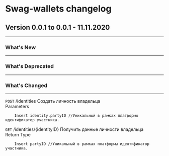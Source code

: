# Swag-wallets changelog

## Version 0.0.1 to 0.0.1 - 11.11.2020
---
### What's New
---

### What's Deprecated
---
### What's Changed
---
`POST` /identities Создать личность владельца  
    Parameters

        Insert identity.partyID //Уникальный в рамках платформы идентификатор участника.
`GET` /identities/{identityID} Получить данные личности владельца  
    Return Type

        Insert partyID //Уникальный в рамках платформы идентификатор участника.
